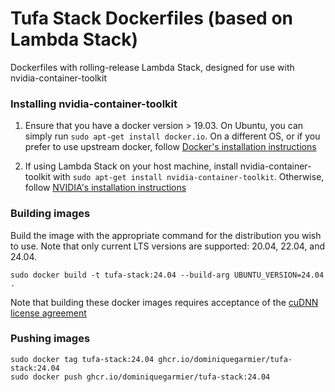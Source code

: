 # Tufa Stack Dockerfiles (based on Lambda Stack)

Dockerfiles with rolling-release Lambda Stack, designed for use with nvidia-container-toolkit

### Installing nvidia-container-toolkit

1. Ensure that you have a docker version > 19.03. On Ubuntu, you can simply run `sudo apt-get install docker.io`. On a different OS, or if you prefer to use upstream docker, follow [Docker's installation instructions](https://docs.docker.com/engine/install/ubuntu/)

2. If using Lambda Stack on your host machine, install nvidia-container-toolkit with `sudo apt-get install nvidia-container-toolkit`. Otherwise, follow [NVIDIA's installation instructions](https://github.com/NVIDIA/nvidia-docker)

### Building images

Build the image with the appropriate command for the distribution you wish to use.
Note that only current LTS versions are supported: 20.04, 22.04, and 24.04.

```
sudo docker build -t tufa-stack:24.04 --build-arg UBUNTU_VERSION=24.04 .
```

Note that building these docker images requires acceptance of the [cuDNN license agreement](https://docs.nvidia.com/deeplearning/cudnn/latest/reference/eula.html)

### Pushing images

```
sudo docker tag tufa-stack:24.04 ghcr.io/dominiquegarmier/tufa-stack:24.04
sudo docker push ghcr.io/dominiquegarmier/tufa-stack:24.04
```
